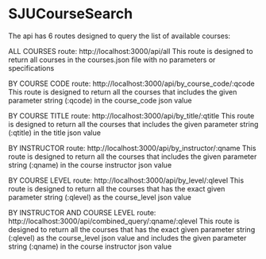 # SJUCourseSearch
The api has 6 routes designed to query the list of available courses:

ALL COURSES
route: http://localhost:3000/api/all
This route is designed to return all courses in the courses.json file with 
no parameters or specifications

BY COURSE CODE
route: http://localhost:3000/api/by_course_code/:qcode
This route is designed to return all the courses that includes the given
parameter string (:qcode) in the course_code json value

BY COURSE TITLE
route: http://localhost:3000/api/by_title/:qtitle
This route is designed to return all the courses that includes the given
parameter string (:qtitle) in the title json value

BY INSTRUCTOR
route: http://localhost:3000/api/by_instructor/:qname
This route is designed to return all the courses that includes the given
parameter string (:qname) in the course instructor json value

BY COURSE LEVEL
route: http://localhost:3000/api/by_level/:qlevel
This route is designed to return all the courses that has the exact given
parameter string (:qlevel) as the course_level json value

BY INSTRUCTOR AND COURSE LEVEL
route: http://localhost:3000/api/combined_query/:qname/:qlevel
This route is designed to return all the courses that has the exact given
parameter string (:qlevel) as the course_level json value and includes the
given parameter string (:qname) in the course instructor json value
